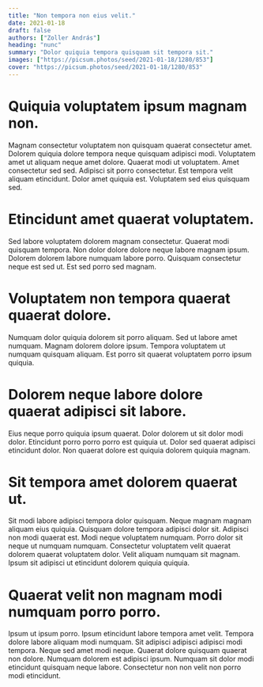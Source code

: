 ```yaml
---
title: "Non tempora non eius velit."
date: 2021-01-18
draft: false 
authors: ["Zoller András"]
heading: "nunc"
summary: "Dolor quiquia tempora quisquam sit tempora sit."
images: ["https://picsum.photos/seed/2021-01-18/1280/853"]
cover: "https://picsum.photos/seed/2021-01-18/1280/853"
---
```

# Quiquia voluptatem ipsum magnam non.        
Magnam consectetur voluptatem non quisquam quaerat consectetur amet. Dolorem quiquia dolore tempora neque quisquam adipisci modi. Voluptatem amet ut aliquam neque amet dolore. Quaerat modi ut voluptatem. Amet consectetur sed sed. Adipisci sit porro consectetur. Est tempora velit aliquam etincidunt. Dolor amet quiquia est. Voluptatem sed eius quisquam sed.

# Etincidunt amet quaerat voluptatem.        
Sed labore voluptatem dolorem magnam consectetur. Quaerat modi quisquam tempora. Non dolor dolore dolore neque labore magnam ipsum. Dolorem dolorem labore numquam labore porro. Quisquam consectetur neque est sed ut. Est sed porro sed magnam.

# Voluptatem non tempora quaerat quaerat dolore.        
Numquam dolor quiquia dolorem sit porro aliquam. Sed ut labore amet numquam. Magnam dolorem dolore ipsum. Tempora voluptatem ut numquam quisquam aliquam. Est porro sit quaerat voluptatem porro ipsum quiquia.

# Dolorem neque labore dolore quaerat adipisci sit labore.        
Eius neque porro quiquia ipsum quaerat. Dolor dolorem ut sit dolor modi dolor. Etincidunt porro porro porro est quiquia ut. Dolor sed quaerat adipisci etincidunt dolor. Non quaerat dolore est quiquia dolorem quiquia magnam.

# Sit tempora amet dolorem quaerat ut.        
Sit modi labore adipisci tempora dolor quisquam. Neque magnam magnam aliquam eius quiquia. Quisquam dolore tempora adipisci dolor sit. Adipisci non modi quaerat est. Modi neque voluptatem numquam. Porro dolor sit neque ut numquam numquam. Consectetur voluptatem velit quaerat dolorem quaerat voluptatem dolor. Velit aliquam numquam sit magnam. Ipsum sit adipisci ut etincidunt dolorem quiquia quiquia.

# Quaerat velit non magnam modi numquam porro porro.        
Ipsum ut ipsum porro. Ipsum etincidunt labore tempora amet velit. Tempora dolore labore aliquam modi numquam. Sit adipisci adipisci adipisci modi tempora. Neque sed amet modi neque. Quaerat dolore quisquam quaerat non dolore. Numquam dolorem est adipisci ipsum. Numquam sit dolor modi etincidunt quisquam neque labore. Consectetur non non velit non porro modi etincidunt.


